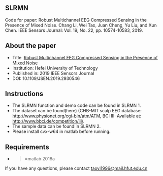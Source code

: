 ## SLRMN
Code for paper: Robust Multichannel EEG Compressed Sensing in the Presence of Mixed Noise. Chang Li, Wei Tao, Juan Cheng, Yu Liu, and Xun Chen. IEEE Sensors Journal: Vol. 19, No. 22, pp. 10574-10583, 2019.
## About the paper
* Title: [Robust Multichannel EEG Compressed Sensing in the Presence of Mixed Noise](https://ieeexplore.ieee.org/abstract/document/8770060)
* Institution: Hefei University of Technology
* Published in: 2019 IEEE Sensors Journal
* DOI: 10.1109/JSEN.2019.2930546
## Instructions
* The SLRMN function and demo code can be found in SLRMN 1.
* The dataset can be found(here) (CHB-MIT scalp EEG database: http://www.physionet.org/cgi-bin/atm/ATM, BCI III: Available at: http://www.bbci.de/competition/iii/.
* The sample data can be found in SLRMN 2.
* Please install cvx-w64 in matlab before running.
## Requirements
+  >=matlab 2018a

If you have any questions, please contact taovi1996@mail.hfut.edu.cn
